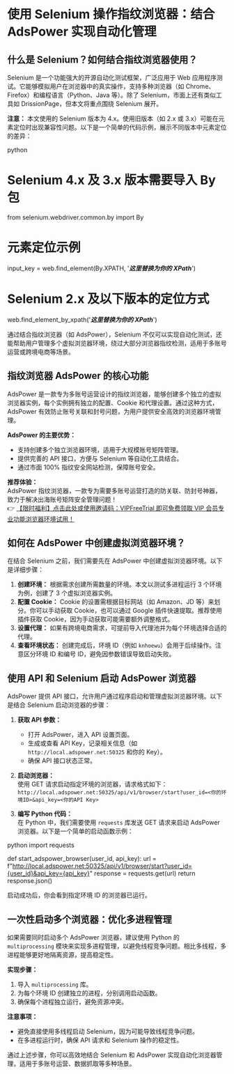 # 使用 Selenium 操作指纹浏览器：结合 AdsPower 实现自动化管理

## 什么是 Selenium？如何结合指纹浏览器使用？

Selenium 是一个功能强大的开源自动化测试框架，广泛应用于 Web 应用程序测试。它能够模拟用户在浏览器中的真实操作，支持多种浏览器（如 Chrome、Firefox）和编程语言（Python、Java 等）。除了 Selenium，市面上还有类似工具如 DrissionPage，但本文将重点围绕 Selenium 展开。

**注意：** 本文使用的 Selenium 版本为 4.x。使用旧版本（如 2.x 或 3.x）可能在元素定位时出现兼容性问题。以下是一个简单的代码示例，展示不同版本中元素定位的差异：

python
# Selenium 4.x 及 3.x 版本需要导入 By 包
from selenium.webdriver.common.by import By
# 元素定位示例
input_key = web.find_element(By.XPATH, '***这里替换为你的 XPath***')

# Selenium 2.x 及以下版本的定位方式
web.find_element_by_xpath('***这里替换为你的 XPath***')

通过结合指纹浏览器（如 AdsPower），Selenium 不仅可以实现自动化测试，还能帮助用户管理多个虚拟浏览器环境，绕过大部分浏览器指纹检测，适用于多账号运营或跨境电商等场景。

## 指纹浏览器 AdsPower 的核心功能

AdsPower 是一款专为多账号运营设计的指纹浏览器，能够创建多个独立的虚拟浏览器实例，每个实例拥有独立的配置、Cookie 和代理设置。通过这种方式，AdsPower 有效防止账号关联和封号问题，为用户提供安全高效的浏览器环境管理。

**AdsPower 的主要优势：**

- 支持创建多个独立浏览器环境，适用于大规模账号矩阵管理。
- 提供完善的 API 接口，方便与 Selenium 等自动化工具结合。
- 通过市面 100% 指纹安全网站检测，保障账号安全。

**推荐体验：**  
AdsPower 指纹浏览器，一款专为需要多账号运营打造的防关联、防封号神器，致力于解决出海账号矩阵安全管理问题！  
👉 [【限时福利】点击此处或使用邀请码：VIPFreeTrial 即可免费领取 VIP 会员专业功能浏览器环境试用！](https://bit.ly/adspower_free)

## 如何在 AdsPower 中创建虚拟浏览器环境？

在结合 Selenium 之前，我们需要先在 AdsPower 中创建虚拟浏览器环境。以下是详细步骤：

1. **创建环境：** 根据需求创建所需数量的环境。本文以测试多进程运行 3 个环境为例，创建了 3 个虚拟浏览器实例。
2. **配置 Cookie：** Cookie 的设置需根据目标网站（如 Amazon、JD 等）来划分。你可以手动获取 Cookie，也可以通过 Google 插件快速提取。推荐使用插件获取 Cookie，因为手动获取可能需要额外调整格式。
3. **设置代理：** 如果有跨境电商需求，可提前导入代理池并为每个环境选择合适的代理。
4. **查看环境状态：** 创建完成后，环境 ID（例如 `knhoewu`）会用于后续操作。注意区分环境 ID 和编号 ID，避免因参数错误导致启动失败。

## 使用 API 和 Selenium 启动 AdsPower 浏览器

AdsPower 提供 API 接口，允许用户通过程序启动和管理虚拟浏览器环境。以下是结合 Selenium 启动浏览器的步骤：

1. **获取 API 参数：**  
   - 打开 AdsPower，进入 API 设置页面。
   - 生成或查看 API Key，记录相关信息（如 `http://local.adspower.net:50325` 和你的 Key）。
   - 确保 API 接口状态正常。

2. **启动浏览器：**  
   使用 GET 请求启动指定环境的浏览器，请求格式如下：  
   `http://local.adspower.net:50325/api/v1/browser/start?user_id=<你的环境ID>&api_key=<你的API Key>`

3. **编写 Python 代码：**  
   在 Python 中，我们需要使用 `requests` 库发送 GET 请求来启动 AdsPower 浏览器。以下是一个简单的启动函数示例：

python
import requests

def start_adspower_browser(user_id, api_key):
    url = f"http://local.adspower.net:50325/api/v1/browser/start?user_id={user_id}&api_key={api_key}"
    response = requests.get(url)
    return response.json()

启动成功后，你会看到指定环境 ID 的浏览器已运行。

## 一次性启动多个浏览器：优化多进程管理

如果需要同时启动多个 AdsPower 浏览器，建议使用 Python 的 `multiprocessing` 模块来实现多进程管理，以避免线程竞争问题。相比多线程，多进程能够更好地隔离资源，提高稳定性。

**实现步骤：**

1. 导入 `multiprocessing` 库。
2. 为每个环境 ID 创建独立的进程，分别调用启动函数。
3. 确保每个进程独立运行，避免资源冲突。

**注意事项：**

- 避免直接使用多线程启动 Selenium，因为可能导致线程竞争问题。
- 在多进程运行时，确保 API 请求和 Selenium 操作的稳定性。

通过上述步骤，你可以高效地结合 Selenium 和 AdsPower 实现自动化浏览器管理，适用于多账号运营、数据抓取等多种场景。